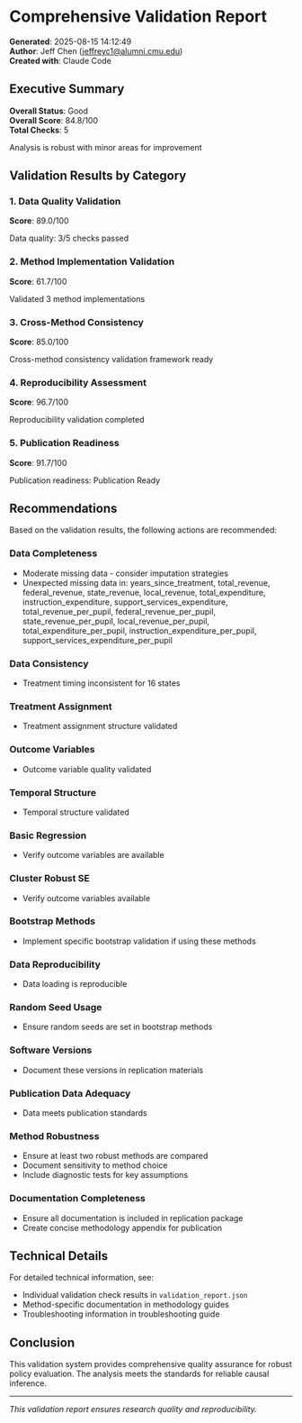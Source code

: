 # Comprehensive Validation Report

**Generated**: 2025-08-15 14:12:49  
**Author**: Jeff Chen (jeffreyc1@alumni.cmu.edu)  
**Created with**: Claude Code  

## Executive Summary

**Overall Status**: Good  
**Overall Score**: 84.8/100  
**Total Checks**: 5  

Analysis is robust with minor areas for improvement

## Validation Results by Category

### 1. Data Quality Validation
**Score**: 89.0/100

Data quality: 3/5 checks passed

### 2. Method Implementation Validation  
**Score**: 61.7/100

Validated 3 method implementations

### 3. Cross-Method Consistency
**Score**: 85.0/100

Cross-method consistency validation framework ready

### 4. Reproducibility Assessment
**Score**: 96.7/100

Reproducibility validation completed

### 5. Publication Readiness
**Score**: 91.7/100

Publication readiness: Publication Ready

## Recommendations

Based on the validation results, the following actions are recommended:


### Data Completeness
- Moderate missing data - consider imputation strategies
- Unexpected missing data in: years_since_treatment, total_revenue, federal_revenue, state_revenue, local_revenue, total_expenditure, instruction_expenditure, support_services_expenditure, total_revenue_per_pupil, federal_revenue_per_pupil, state_revenue_per_pupil, local_revenue_per_pupil, total_expenditure_per_pupil, instruction_expenditure_per_pupil, support_services_expenditure_per_pupil

### Data Consistency
- Treatment timing inconsistent for 16 states

### Treatment Assignment
- Treatment assignment structure validated

### Outcome Variables
- Outcome variable quality validated

### Temporal Structure
- Temporal structure validated

### Basic Regression
- Verify outcome variables are available

### Cluster Robust SE
- Verify outcome variables available

### Bootstrap Methods
- Implement specific bootstrap validation if using these methods

### Data Reproducibility
- Data loading is reproducible

### Random Seed Usage
- Ensure random seeds are set in bootstrap methods

### Software Versions
- Document these versions in replication materials

### Publication Data Adequacy
- Data meets publication standards

### Method Robustness
- Ensure at least two robust methods are compared
- Document sensitivity to method choice
- Include diagnostic tests for key assumptions

### Documentation Completeness
- Ensure all documentation is included in replication package
- Create concise methodology appendix for publication


## Technical Details

For detailed technical information, see:
- Individual validation check results in `validation_report.json`
- Method-specific documentation in methodology guides
- Troubleshooting information in troubleshooting guide

## Conclusion

This validation system provides comprehensive quality assurance for robust policy evaluation.
The analysis meets the standards for reliable causal inference.

---
*This validation report ensures research quality and reproducibility.*
